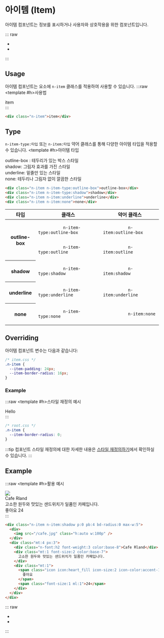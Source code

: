 <script setup>
import ExampleSection from "./demo/ExampleSection.vue";

</script>

# 아이템 (Item)

아이템 컴포넌트는 정보를 표시하거나 사용자와 상호작용을 위한 컴포넌트입니다.

::: raw

<ul class="d:flex ai:center gap:6 mt:6">
  <li><Link :text="'전체 컴포넌트'" :link="'../guide/getting-started-component'"/></li>
  <li><Link :text="'이슈 제출하기'" :link="'https://github.com/newlecture-corp/newtil-css/issues/new?title=[Item]%20'" :newtab="true"/></li>
</ul>

:::

## Usage

아이템 컴포넌트는 요소에 `n-item` 클래스를 적용하여 사용할 수 있습니다.
:::raw
<ExampleSection>
<template #h>사용법</template>

  <div class="n-item">item</div>
</ExampleSection>
:::

```html
<div class="n-item">item</div>
```

## Type

`n-item-type:타입` 또는 `n-item:타입` 약어 클래스를 통해 다양한 아이템 타입을 적용할 수 있습니다.
<ExampleSection>
<template #h>아이템 타입</template>

  <div class="display:flex gap:4 flex-direction:column">
    <div class="n-item n-item-type:outline-box">outline-box : 테두리가 있는 박스 스타일</div>
    <div class="n-item n-item-type:shadow">shadow: 그림자 효과를 가진 스타일</div>
    <div class="n-item n-item:underline">underline: 밑줄만 있는 스타일</div>
    <div class="n-item n-item:none">none: 테두리나 그림자 없이 깔끔한 스타일</div>
  </div>
</ExampleSection>

```html
<div class="n-item n-item-type:outline-box">outline-box</div>
<div class="n-item n-item-type:shadow">shadow</div>
<div class="n-item n-item:underline">underline</div>
<div class="n-item n-item:none">none</div>
```

<table>
  <thead>
    <tr>
      <th scope="col">타입</th>
      <th scope="col">클래스</th>
      <th scope="col">약어 클래스</th>
    </tr>
  </thead>
  <tbody>
    <tr>
      <th class="white-space:nowrap">outline-box</th>
      <td>
        <code>
          n-item-type:outline-box
        </code>
        <br/>
        <code>
          n-item-type:outline
        </code>
      </td>
      <td>
        <code>
          n-item:outline-box
        </code>
        <br/>
        <code>
          n-item:outline
        </code>
      </td>
    </tr>
    <tr>
      <th>shadow</th>
      <td>
        <code>
          n-item-type:shadow
        </code>
      </td>
      <td>
        <code>
          n-item:shadow
        </code>
      </td>
    </tr>
    <tr>
      <th>underline</th>
      <td>
        <code>
          n-item-type:underline
        </code>
      </td>
      <td>
        <code>
          n-item:underline
        </code>
      </td>
    </tr>
    <tr>
      <th>none</th>
      <td>
        <code>
          n-item-type:none
        </code>
      </td>
      <td>
        <code>
          n-item:none
        </code>
      </td>
    </tr>
  </tbody>
</table>

## Overriding

아이템 컴포넌트 변수는 다음과 같습니다:

```css
/* item.css */
.n-item {
  --item-padding: 24px;
  --item-border-radius: 16px;
}
```

### Example

:::raw
<ExampleSection>
<template #h>스타일 재정의 예시</template>

  <div class="n-item example">
    Hello
  </div>
</ExampleSection>
:::

```css
/* root.css */
.n-item {
  --item-border-radius: 0;
}
```

<style>
.n-item.example {
  --item-border-radius: 0;
}
</style>

:::tip
컴포넌트 스타일 재정의에 대한 자세한 내용은 [스타일 재정의하기](/guide/customizing)에서 확인하실 수 있습니다.
:::

## Example

:::raw
<ExampleSection>
<template #h>활용 예시</template>

  <div class="n-item n-item:shadow p:0 pb:4 bd-radius:0 max-w:5">
    <div>
      <img src="/cafe.jpg" class="h:auto w:100p"/>
    </div>
    <div class="mt:4 px:3">
      <div class="n-font:h2 font-weight:3 color:base-8">Cafe Rland</div>
      <div class="mt:1 font-size:2 color:base-7">
        고소한 원두와 맛있는 샌드위치가 일품인 카페입니다.
      </div>
      <div class="mt:1">
        <span class="icon icon:heart_fill icon-size:2 icon-color:accent-1">
          좋아요
        </span>
        <span class="font-size:1 ml:1">24</span>
      </div>
    </div>
  </div>
</ExampleSection>
:::

```html
<div class="n-item n-item:shadow p:0 pb:4 bd-radius:0 max-w:5">
  <div>
    <img src="/cafe.jpg" class="h:auto w:100p" />
  </div>
  <div class="mt:4 px:3">
    <div class="n-font:h2 font-weight:3 color:base-8">Cafe Rland</div>
    <div class="mt:1 font-size:2 color:base-7">
      고소한 원두와 맛있는 샌드위치가 일품인 카페입니다.
    </div>
    <div class="mt:1">
      <span class="icon icon:heart_fill icon-size:2 icon-color:accent-1">
        좋아요
      </span>
      <span class="font-size:1 ml:1">24</span>
    </div>
  </div>
</div>
```

::: raw

<ul class="d:flex ai:center gap:6 mt:10">
  <li><Link :text="'전체 컴포넌트'" :link="'../guide/getting-started-component'"/></li>
  <li><Link :text="'이슈 제출하기'" :link="'https://github.com/newlecture-corp/newtil-css/issues/new?title=[Item]%20'" :newtab="true"/></li>
</ul>

:::
